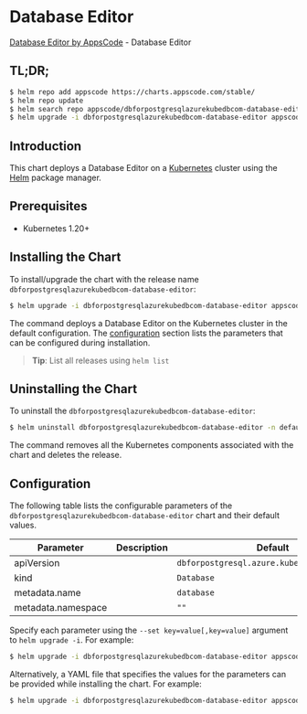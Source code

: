 # Database Editor

[Database Editor by AppsCode](https://appscode.com) - Database Editor

## TL;DR;

```bash
$ helm repo add appscode https://charts.appscode.com/stable/
$ helm repo update
$ helm search repo appscode/dbforpostgresqlazurekubedbcom-database-editor --version=v0.19.0
$ helm upgrade -i dbforpostgresqlazurekubedbcom-database-editor appscode/dbforpostgresqlazurekubedbcom-database-editor -n default --create-namespace --version=v0.19.0
```

## Introduction

This chart deploys a Database Editor on a [Kubernetes](http://kubernetes.io) cluster using the [Helm](https://helm.sh) package manager.

## Prerequisites

- Kubernetes 1.20+

## Installing the Chart

To install/upgrade the chart with the release name `dbforpostgresqlazurekubedbcom-database-editor`:

```bash
$ helm upgrade -i dbforpostgresqlazurekubedbcom-database-editor appscode/dbforpostgresqlazurekubedbcom-database-editor -n default --create-namespace --version=v0.19.0
```

The command deploys a Database Editor on the Kubernetes cluster in the default configuration. The [configuration](#configuration) section lists the parameters that can be configured during installation.

> **Tip**: List all releases using `helm list`

## Uninstalling the Chart

To uninstall the `dbforpostgresqlazurekubedbcom-database-editor`:

```bash
$ helm uninstall dbforpostgresqlazurekubedbcom-database-editor -n default
```

The command removes all the Kubernetes components associated with the chart and deletes the release.

## Configuration

The following table lists the configurable parameters of the `dbforpostgresqlazurekubedbcom-database-editor` chart and their default values.

|     Parameter      | Description |                        Default                         |
|--------------------|-------------|--------------------------------------------------------|
| apiVersion         |             | <code>dbforpostgresql.azure.kubedb.com/v1alpha1</code> |
| kind               |             | <code>Database</code>                                  |
| metadata.name      |             | <code>database</code>                                  |
| metadata.namespace |             | <code>""</code>                                        |


Specify each parameter using the `--set key=value[,key=value]` argument to `helm upgrade -i`. For example:

```bash
$ helm upgrade -i dbforpostgresqlazurekubedbcom-database-editor appscode/dbforpostgresqlazurekubedbcom-database-editor -n default --create-namespace --version=v0.19.0 --set apiVersion=dbforpostgresql.azure.kubedb.com/v1alpha1
```

Alternatively, a YAML file that specifies the values for the parameters can be provided while
installing the chart. For example:

```bash
$ helm upgrade -i dbforpostgresqlazurekubedbcom-database-editor appscode/dbforpostgresqlazurekubedbcom-database-editor -n default --create-namespace --version=v0.19.0 --values values.yaml
```
